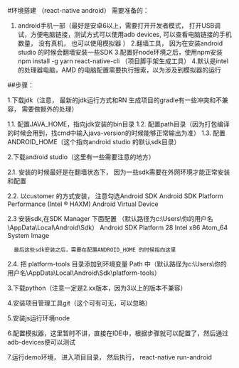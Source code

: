 #环境搭建 （react-native android）
需要准备的：

1. android手机一部（最好是安卓6以上，需要打开开发者模式， 打开USB调试，方便电脑链接，测试方式可以使用adb devices, 可以查看电脑链接的手机数量，
没有真机， 也可以使用模拟器
）
2.翻墙工具， 因为在安装android studio 的时候会翻墙安装一些SDK
3.配置好node环境之后，使用npm安装 npm install -g yarn react-native-cli （项目脚手架生成工具）
4.默认是intel 的处理器电脑，AMD 的电脑配置需要执行搜索，以为涉及到模拟器的运行


##步骤：

1.下载jdk（注意， 最新的jdk运行方式和RN 生成项目的gradle有一些冲突和不兼容， 需要做额外的处理）

  1.1. 配置JAVA_HOME，指向jdk安装的bin目录
  1.2. 配置path目录（因为打包编译的时候会用到，找cmd中输入java-version的时候能够正常输出为准）
  1.3. 配置ANDROID_HOME（这个指向android studio 的默认sdk目录）


2.下载android studio（这里有一些需要注意的地方）

  2.1. 安装的时候最好是在翻墙状态下， 因为一些sdk需要在外网环境才能正常安装和配置

  2.2. 以customer 的方式安装， 注意勾选Android SDK Android SDK Platform  Performance (Intel ® HAXM)   Android Virtual Device

  2.3 安装sdk,在SDK Manager 下面配置 （默认路径为c:\Users\你的用户名\AppData\Local\Android\Sdk）
      Android SDK Platform 28
      Intel x86 Atom_64 System Image

      最后这些sdk安装之后，需要在配置ANDROID_HOME 的时候指向这里
  2.4.  把 platform-tools 目录添加到环境变量 Path 中（默认路径为c:\Users\你的用户名\AppData\Local\Android\Sdk\platform-tools）

3.下载python（注意一定是2.xx版本，因为3以上的版本不兼容）

4.安装项目管理工具git（这个可有可无，可以忽略）

5.安装js运行环境node

6.配置模拟器，这里暂时不讲，直接在IDE中，根据步骤就可以配置了，然后通过adb-devices便可以测试

7.运行demo环境， 进入项目目录， 然后执行， react-native run-android

